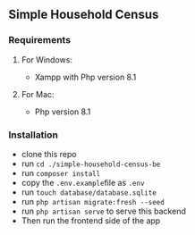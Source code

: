 ## Simple Household Census

### Requirements
1. For Windows:
    - Xampp with Php version 8.1

2. For Mac:
   - Php version 8.1

### Installation
- clone this repo
- run `cd ./simple-household-census-be`
- run `composer install`
- copy the `.env.example`file as `.env`
- run `touch database/database.sqlite`
- run `php artisan migrate:fresh --seed`
- run `php artisan serve` to serve this backend
- Then run the frontend side of the app
